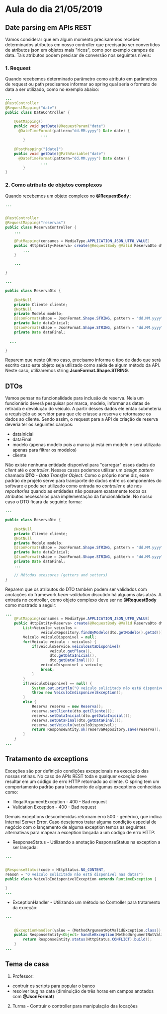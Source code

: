 # Aula do dia 21/05/2019 

## Date parsing em APIs REST
Vamos considerar que em algum momento precisaremos receber determinados atributos em nosso controller que precisarão ser convertidos de atributos json em objetos mais "ricos", como por exemplo campos de data. Tais atributos podem precisar de conversão nos seguintes níveis:

### 1. Request
Quando recebemos determinado parâmetro como atributo em parâmetros de request ou path precisamos informar ao spring qual seria o formato de data a ser utilizado, como no exemplo abaixo:
```java
...
@RestController
@RequestMapping("date")
public class DateController {

    @GetMapping()
    public void getDate(@RequestParam("date") 
      @DateTimeFormat(pattern="dd.MM.yyyy") Date date) {
				...
		}
		
    @PostMapping("{date}")
    public void getDate(@PathVariable("date") 
      @DateTimeFormat(pattern="dd.MM.yyyy") Date date) {
				...
		}
}
```
### 2. Como atributo de objetos complexos
Quando recebemos um objeto complexo no **@RequestBody** :

```java
...


@RestController
@RequestMapping("reservas")
public class ReservaController {
	...

	@PutMapping(consumes = MediaType.APPLICATION_JSON_UTF8_VALUE)
	public HttpEntity<Reserva> create(@RequestBody @Valid ReservaDto dto) { 
		...
	}

	...

}
```


```java
...

public class ReservaDto {
	
	@NotNull
	private Cliente cliente;	
	@NotNull
	private Modelo modelo;
	@JsonFormat(shape = JsonFormat.Shape.STRING, pattern = "dd.MM.yyyy")
	private Date dataInicial;
	@JsonFormat(shape = JsonFormat.Shape.STRING, pattern = "dd.MM.yyyy")
	private Date dataFinal;
	
  ...	

}

```

Reparem que neste último caso, precisamo informa o tipo de dado que será escrito caso este objeto seja utilizado como saída de algum método da API. Neste caso, utilizaremos string **JsonFormat.Shape.STRING**.

## DTOs
Vamos pensar na funcionalidade para inclusão de reserva. Nela um funcionário deverá pesquisar por marca, modelo, informar as datas de retirada e devolução do veículo. A partir desses dados ele então submeteria a requisição ao servidor para que ele criasse a reserva e retornasse os dados ao cliente. Sendo assim, o request para a API de criação de reserva deveria ter os seguintes campos:
 * dataInicial
 * dataFinal
 * modelo (apenas modelo pois a marca já está em modelo e será utilizada apenas para filtrar os modelos)
 * cliente    

Não existe nenhuma entidade disponível para "carregar" esses dados do *client* até o *controller*. Nesses casos podemos utilizar um *design pattern* chamado **DTO** - *Data Transfer Object*.
Como o próprio nome diz, esse padrão de projeto serve para transporte de dados entre os componentes do software e pode ser utilizado como entrada no *controller* e até nos *repositories* quando as entidades não possuem exatamente todos os atributos necessários para implementação da funcionalidade. No nosso caso o DTO ficará da seguinte forma:
```java
...

public class ReservaDto {
	
	@NotNull
	private Cliente cliente;	
	@NotNull
	private Modelo modelo;
	@JsonFormat(shape = JsonFormat.Shape.STRING, pattern = "dd.MM.yyyy")
	private Date dataInicial;
	@JsonFormat(shape = JsonFormat.Shape.STRING, pattern = "dd.MM.yyyy")
	private Date dataFinal;
	...	

    // Métodos acessores (getters and setters)
}
```
Reparem que os atributos do DTO também podem ser validados com anotações do framework *bean-validation* discutido há alguams alas atrás. A entrada no controller, como objeto complexo deve ser no **@RequestBody** como mostrado a seguir:

```java
...
	@PutMapping(consumes = MediaType.APPLICATION_JSON_UTF8_VALUE)
	public HttpEntity<Reserva> create(@RequestBody @Valid ReservaDto dto) { 
		List<Veiculo> veiculos = 
				veiculoRepository.findByModelo(dto.getModelo().getId());
		Veiculo veiculoDisponivel = null;
		for(Veiculo veiculo : veiculos) {
			if(veiculoService.veiculoEstaDisponivel(
					veiculo.getPlaca(), 
					dto.getDataInicial(), 
					dto.getDataFinal())) {
				veiculoDisponivel = veiculo;
				break;				
			}
		}
		if(veiculoDisponivel == null) {
			System.out.println("O veículo solicitado não está disponível nas datas");
			throw new VeiculoIndisponivelException();
		}
		else {
			Reserva reserva = new Reserva();
			reserva.setCliente(dto.getCliente());
			reserva.setDataInicial(dto.getDataInicial());
			reserva.setDataFinal(dto.getDataFinal());
			reserva.setVeiculo(veiculoDisponivel);
			return ResponseEntity.ok(reservaRepository.save(reserva));
		}
	}
...

```

## Tratamento de exceptions
Exceções são por definição condições excepcionais na execução das nossas rotinas. No caso de APIs REST toda e qualquer exceção deve resultar em um código de erro HTTP retornado ao cliente. 
O spring tem um comportamento padrão para tratamento de algumas exceptions conhecidas como: 
 * IllegalArgumentException - 400 - Bad request
 * Validation Exception - 400 - Bad request

Demais exceptions desconhecidas retornam erro 500 - genérico, que indica Internal Server Error. Caso desejemos tratar alguma condição especial de negócio com o lançamento de alguma exception temos as seguintes alternativas para mapear a exception lançada a um código de erro HTTP:
 - ResponseStatus - Utilizando a anotação ResponseStatus na exception a ser lançada:

```java
...

	
@ResponseStatus(code = HttpStatus.NO_CONTENT, 
reason = "O veículo solicitado não está disponível nas datas")
public class VeiculoIndisponivelException extends RuntimeException {

}
...
```
 - ExceptionHandler - Utilizando um método no Controller para tratamento da exceção:

```java
...

	
	@ExceptionHandler(value = {MethodArgumentNotValidException.class})
	public ResponseEntity<Object> handleException(MethodArgumentNotValidException ex) {
		return ResponseEntity.status(HttpStatus.CONFLICT).build();
	}
...
```
## Tema de casa
1. Professor: 
  * contruir os scripts para popular o banco
  * resolver bug na data (diminuição de três horas em campos anotados com **@JsonFormat**)
2. Turma - Contruir o controller para manipulação das locações